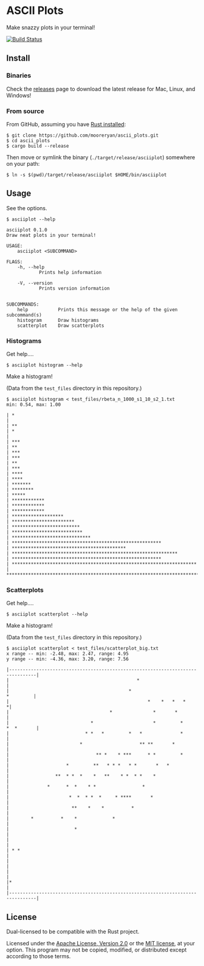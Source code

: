 # ASCII Plots 

Make snazzy plots in your terminal!

[![Build Status](https://travis-ci.org/mooreryan/ascii_plots.svg?branch=master)](https://travis-ci.org/mooreryan/ascii_plots)

## Install

### Binaries

Check the [releases](https://github.com/mooreryan/ascii_plots/releases) page to download the latest release for Mac, Linux, and Windows!

### From source

From GitHub, assuming you have [Rust installed](https://www.rust-lang.org/tools/install):

```
$ git clone https://github.com/mooreryan/ascii_plots.git
$ cd ascii_plots
$ cargo build --release
```

Then move or symlink the binary (`./target/release/asciiplot`) somewhere on your path:

```
$ ln -s $(pwd)/target/release/asciiplot $HOME/bin/asciiplot
```

## Usage

See the options.

```
$ asciiplot --help

asciiplot 0.1.0
Draw neat plots in your terminal!

USAGE:
    asciiplot <SUBCOMMAND>

FLAGS:
    -h, --help
            Prints help information

    -V, --version
            Prints version information


SUBCOMMANDS:
    help           Prints this message or the help of the given subcommand(s)
    histogram      Draw histograms
    scatterplot    Draw scatterplots
```

### Histograms

Get help....

```
$ asciiplot histogram --help 
```

Make a histogram! 

(Data from the `test_files` directory in this repository.)

```
$ asciiplot histogram < test_files/rbeta_n_1000_s1_10_s2_1.txt 
min: 0.54, max: 1.00

| *
|
| **
| *
|
| ***
| **
| ***
| ***
| **
| ***
| ****
| ****
| *******
| ********
| *****
| ************
| ************
| ************
| *******************
| ***********************
| *************************
| **************************
| *****************************
| *******************************************************
| ******************************************
| *************************************************************
| *******************************************************
| ********************************************************************
| ********************************************************************************
```

### Scatterplots

Get help....

```
$ asciiplot scatterplot --help 
```

Make a histogram!

(Data from the `test_files` directory in this repository.)

```
$ asciiplot scatterplot < test_files/scatterplot_big.txt
x range -- min: -2.48, max: 2.47, range: 4.95
y range -- min: -4.36, max: 3.20, range: 7.56

|--------------------------------------------------------------------------------|
|                                               *                                |
|                                            *                         *         |
|                                                   *    *   *   *              *|
|                                     *               *       *                  |
|                              *                      *         *     *  *       |
|                            * *   *         *   *              *                |
|                          *                     ** **       *                   |
|                                ** *    * ***      * *         *                |
|                     *         **   * * *   * *       *   *                     |
|                 **  * *  *    *   **    * *  * *    *                          |
|              *      *  *    * *                 *                              |
|                      *  *  * *  *     * ****       *                           |
|                       **    *    *          *                                  |
|        *          *    *             *                                         |
|                        *                                                       |
|                                                                                |
| * *                                                                            |
|                                                                                |
|                                                                                |
|*                                                                               |
|--------------------------------------------------------------------------------| 
```

## License

Dual-licensed to be compatible with the Rust project.

Licensed under the [Apache License, Version 2.0](http://www.apache.org/licenses/LICENSE-2.0) or the [MIT license](http://opensource.org/licenses/MIT), at your option. This program may not be copied, modified, or distributed except according to those terms.